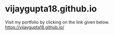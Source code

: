 # vijaygupta18.github.io
Visit my portfolio by clicking on the link given below.
https://vijaygupta18.github.io/
